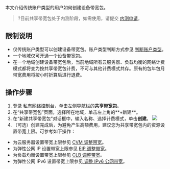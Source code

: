 本文介绍传统账户类型的用户如何创建设备带宽包。
>?目前共享带宽包处于内测阶段，如需使用，请提交 [内测申请](https://cloud.tencent.com/apply/p/8o8lmsr5nj8)。
>

## 限制说明
- 仅传统账户类型可以创建设备带宽包。账户类型判断方式参见 [判断账户类型](https://cloud.tencent.com/document/product/1199/49090#judge)。
- 一个地域仅可开通一个设备带宽包。
- 在一个地域创建设备带宽包后，当前地域所有云服务器、负载均衡的网络计费模式都将变为按共享带宽包计费，不可与其他计费模式共存。原有的包年包月带宽费用将按小时折算后进行退费。

## 操作步骤
1. 登录 [私有网络控制台](https://console.cloud.tencent.com/vpc/vpc?rid=1)，单击左侧导航栏的**共享带宽包**。
2. 在“共享带宽包”页面，选择所在地域，单击左上角的**+新建**。
3. 在“新建共享带宽包”对话框中，输入名称、选择计费模式，单击**创建**。
![](https://main.qcloudimg.com/raw/e66c64800e048d9d42238d79fb24199f.png)
4. （可选）创建完成后，为避免产生高额费用，建议您为共享带宽包内的资源设置带宽上限。可参考如下操作：
 - 为云服务器设置带宽上限参见 [CVM 调整带宽](https://cloud.tencent.com/document/product/213/15517#.E6.93.8D.E4.BD.9C.E6.AD.A5.E9.AA.A4)。
 - 为弹性公网 IP 设置带宽上限参见 [EIP 调整带宽](https://cloud.tencent.com/document/product/1199/41705#.E8.B0.83.E6.95.B4.E5.B8.A6.E5.AE.BD)。
 - 为负载均衡设置带宽上限参见 [CLB 调整带宽](https://cloud.tencent.com/document/product/214/52050#.E8.B0.83.E6.95.B4.E5.B8.A6.E5.AE.BD)。
 - 为弹性公网 IPv6 设置带宽上限参见[ 调整 IPv6 公网带宽](https://cloud.tencent.com/document/product/1142/38141#.E8.B0.83.E6.95.B4-ipv6-.E5.85.AC.E7.BD.91.E5.B8.A6.E5.AE.BD)。
